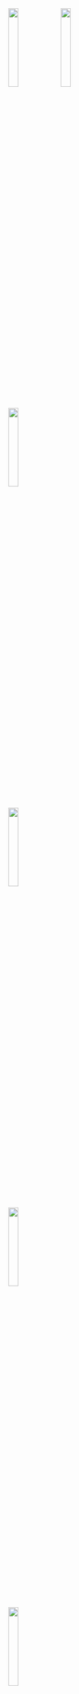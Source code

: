 
<img src="https://github.com/aliaydogdu000/Netflix_Clone_App_UiKit/assets/86653103/67b93a60-4d78-4767-aeb1-ebbb7dc82cd9" width="20%" height="20%">

<img src="https://github.com/aliaydogdu000/Netflix_Clone_App_UiKit/assets/86653103/0f08a5aa-08b2-4747-ab66-33fa4696bdc8" width="20%" height="20%">

<img src="https://github.com/aliaydogdu000/Netflix_Clone_App_UiKit/assets/86653103/fd4f42e5-3f4f-4bbe-a560-97fca783da56
" width="20%" height="20%">

<img src="https://github.com/aliaydogdu000/Netflix_Clone_App_UiKit/assets/86653103/77a0c1e4-cddf-443a-b479-654252cd90c2
" width="20%" height="20%">

<img src="https://github.com/aliaydogdu000/Netflix_Clone_App_UiKit/assets/86653103/4895fb1a-4889-4d8a-b06f-990736aa0197
" width="20%" height="20%">

<img src="https://github.com/aliaydogdu000/Netflix_Clone_App_UiKit/assets/86653103/2f845028-454e-4462-afc5-4d898429cb0b
" width="20%" height="20%">
